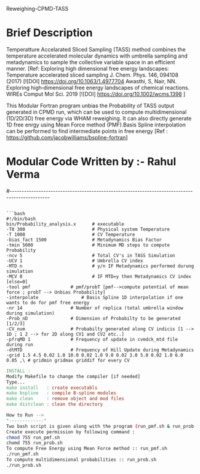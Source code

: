 Reweighing-CPMD-TASS

# Brief Description

Temperatture Accelarated Sliced Sampling (TASS) method combines the temperature accelerated molecular dynamics with umbrella sampling and
metadynamics to sample the collective variable space in an efficient manner.
[Ref: Exploring high dimensional free energy landscapes: Temperature accelerated sliced sampling J. Chem. Phys. 146, 094108 (2017)
[![DOI] https://doi.org/10.1063/1.4977704
Awasthi, S, Nair, NN. Exploring high‐dimensional free energy landscapes of chemical reactions. WIREs Comput Mol Sci. 2019
[![DOI]  https://doi.org/10.1002/wcms.1398 ]

This Modular Fortran program unbias the Probability of TASS output generated in CPMD run, which can be used to compute multidimensional (1D/2D/3D) free energy via WHAM reweighing. It can also directly generate 1D free enrgy using Mean Force method (PMF).Basis Spline interpolation can be performed to find intermediate points in free energy
[Ref : https://github.com/jacobwilliams/bspline-fortran]

# Modular Code Written by :- Rahul Verma
#----------------------------------------------------------------------------------------------
```

```bash
#!/bin/bash
bin/Probability_analysis.x 	 	# executable
-T0 300                 		# Physical system Temperature
-T 1000                 		# CV Temperature
-bias_fact 1500         		# Metadynamics Bias Factor
-tmin 5000              		# Minimum MD steps to compute Probability
-ncv 5                  		# Total CV's in TASS Simulation
-UCV 1                  		# Umbrella CV index
-MTD n                  		# y/n IF Metadynamics performed durung simulation
-MCV 0                  		# IF MTD=y then Metadynamics CV index [else=0]
-tool pmf		 		# pmf/probT [pmf-->compute potential of mean force ; probT --> Unbias Probability]
-interpolate		 		# Basis Spline 1D interpolation if one wants to do for pmf free energy
-nr 14			 		# Number of replica (total umbrella window during simulation)
-Prob_nD				# Dimension of Probabilty to be generated [1/2/3]
-CV_num					# Probabilty generated along CV indicis [1 --> 1D ; 1 2 --> for 2D along CV1 and CV2 etc..]
-pfrqMD 1				# Frequency of update in cvmdck_mtd file during run
-dtMTD					# Frequency of Hill Update during Metadynamics
-grid 1.5 4.5 0.02 1.0 10.0 0.02 1.0 9.0 0.02 3.0 5.0 0.02 1.0 6.0 0.05 ,\ # gridmin gridmax griddif for every CV
```

```Makefile
INSTALL :
Modify Makefile to change the compiler [if needed]
Type...
make install   : create executabls
make bspline   : compile B-spline modules
make clean     : remove object and mod files
make distclean : clean the directory
```

```bash
How to Run -->
"-------------"
Two bash script is given along with the program (run_pmf.sh & run_prob.sh) 
Create execute permission by following command :
chmod 755 run_pmf.sh
chomd 755 run_prob.sh
To compute Free Energy using Mean Force method :: run_pmf.sh
./run_pmf.sh
To compute multidimensional probabilities :: run_prob.sh
./run_prob.sh
```


